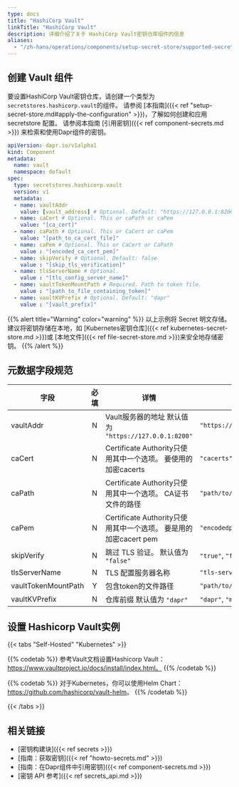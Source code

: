 ```yaml
---
type: docs
title: "HashiCorp Vault"
linkTitle: "HashiCorp Vault"
description: 详细介绍了关于 HashiCorp Vault密钥仓库组件的信息
aliases:
  - "/zh-hans/operations/components/setup-secret-store/supported-secret-stores/hashicorp-vault/"
---
```


## 创建 Vault 组件

要设置HashiCorp Vault密钥仓库，请创建一个类型为`secretstores.hashicorp.vault`的组件。 请参阅 [本指南]({{< ref "setup-secret-store.md#apply-the-configuration" >}})，了解如何创建和应用 secretstore 配置。 请参阅本指南 [引用密钥]({{< ref component-secrets.md >}}) 来检索和使用Dapr组件的密钥。

```yaml
apiVersion: dapr.io/v1alpha1
kind: Component
metadata:
  name: vault
  namespace: default
spec:
  type: secretstores.hashicorp.vault
  version: v1
  metadata:
  - name: vaultAddr
    value: [vault_address] # Optional. Default: "https://127.0.0.1:8200"
  - name: caCert # Optional. This or caPath or caPem
    value: "[ca_cert]"
  - name: caPath # Optional. This or CaCert or caPem
    value: "[path_to_ca_cert_file]"
  - name: caPem # Optional. This or CaCert or CaPath
    value : "[encoded_ca_cert_pem]"
  - name: skipVerify # Optional. Default: false
    value : "[skip_tls_verification]"
  - name: tlsServerName # Optional.
    value : "[tls_config_server_name]"
  - name: vaultTokenMountPath # Required. Path to token file.
    value : "[path_to_file_containing_token]"
  - name: vaultKVPrefix # Optional. Default: "dapr"
    value : "[vault_prefix]"
```
{{% alert title="Warning" color="warning" %}}
以上示例将 Secret 明文存储。 建议将密钥存储在本地，如 [Kubernetes密钥仓库]({{< ref kubernetes-secret-store.md >}})或 [本地文件]({{< ref file-secret-store.md >}})来安全地存储密钥。
{{% /alert %}}

## 元数据字段规范

| 字段                  | 必填 | 详情                                               | 示例                         |
| ------------------- |:--:| ------------------------------------------------ | -------------------------- |
| vaultAddr           | N  | Vault服务器的地址 默认值为 `"https://127.0.0.1:8200"`      | `"https://127.0.0.1:8200"` |
| caCert              | N  | Certificate Authority只使用其中一个选项。 要使用的加密cacerts    | `"cacerts"`                |
| caPath              | N  | Certificate Authority只使用其中一个选项。 CA证书文件的路径        | `"path/to/cacert/file"`    |
| caPem               | N  | Certificate Authority只使用其中一个选项。 要是用的加密cacert pem | `"encodedpem"`             |
| skipVerify          | N  | 跳过 TLS 验证。 默认值为 `"false"`                        | `"true"`, `"false"`        |
| tlsServerName       | N  | TLS 配置服务器名称                                      | `"tls-server"`             |
| vaultTokenMountPath | Y  | 包含token的文件路径                                     | `"path/to/file"`           |
| vaultKVPrefix       | N  | 仓库前缀 默认值为 `"dapr"`                               | `"dapr"`, `"myprefix"`     |
## 设置 Hashicorp Vault实例

{{< tabs "Self-Hosted" "Kubernetes" >}}

{{% codetab %}}
参考Vault文档设置Hashicorp Vault：https://www.vaultproject.io/docs/install/index.html。
{{% /codetab %}}

{{% codetab %}}
对于Kubernetes，你可以使用Helm Chart：<https://github.com/hashicorp/vault-helm>。
{{% /codetab %}}

{{< /tabs >}}
## 相关链接
- [密钥构建块]({{< ref secrets >}})
- [指南：获取密钥]({{< ref "howto-secrets.md" >}})
- [指南：在Dapr组件中引用密钥]({{< ref component-secrets.md >}})
- [密钥 API 参考]({{< ref secrets_api.md >}})
